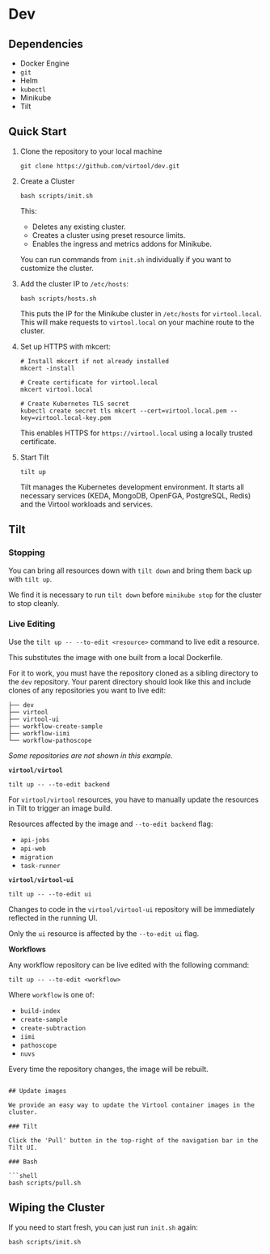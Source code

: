 # Dev

## Dependencies

- Docker Engine
- `git`
- Helm
- `kubectl`
- Minikube
- Tilt

## Quick Start

1. Clone the repository to your local machine

   ```
   git clone https://github.com/virtool/dev.git
   ```

2. Create a Cluster

   ```shell
   bash scripts/init.sh
   ```

   This:
   - Deletes any existing cluster.
   - Creates a cluster using preset resource limits.
   - Enables the ingress and metrics addons for Minikube.

   You can run commands from `init.sh` individually if you want to customize the
   cluster.

3. Add the cluster IP to `/etc/hosts`:

   ```shell
   bash scripts/hosts.sh
   ```

   This puts the IP for the Minikube cluster in `/etc/hosts` for `virtool.local`. This
   will make requests to `virtool.local` on your machine route to the cluster.

4. Set up HTTPS with mkcert:

   ```shell
   # Install mkcert if not already installed
   mkcert -install

   # Create certificate for virtool.local
   mkcert virtool.local

   # Create Kubernetes TLS secret
   kubectl create secret tls mkcert --cert=virtool.local.pem --key=virtool.local-key.pem
   ```

   This enables HTTPS for `https://virtool.local` using a locally trusted certificate.

5. Start Tilt

   ```shell
   tilt up
   ```

   Tilt manages the Kubernetes development environment. It starts all necessary services
   (KEDA, MongoDB, OpenFGA, PostgreSQL, Redis) and the Virtool workloads and services.

## Tilt

### Stopping

You can bring all resources down with `tilt down` and bring them back up with `tilt up`.

We find it is necessary to run `tilt down` before `minikube stop` for the cluster to
stop cleanly.

### Live Editing

Use the `tilt up -- --to-edit <resource>` command to live edit a resource.

This substitutes the image with one built from a local Dockerfile.

For it to work, you must have the repository cloned as a sibling directory to the `dev`
repository. Your parent directory should look like this and include clones of any
repositories you want to live edit:

```
├── dev
├── virtool
├── virtool-ui
├── workflow-create-sample
├── workflow-iimi
└── workflow-pathoscope
```

_Some repositories are not shown in this example._

**`virtool/virtool`**

```shell
tilt up -- --to-edit backend
```

For `virtool/virtool` resources, you have to manually update the resources in Tilt to
trigger an image build.

Resources affected by the image and `--to-edit backend` flag:

- `api-jobs`
- `api-web`
- `migration`
- `task-runner`

**`virtool/virtool-ui`**

```shell
tilt up -- --to-edit ui
```

Changes to code in the `virtool/virtool-ui` repository will be immediately reflected
in the running UI.

Only the `ui` resource is affected by the `--to-edit ui` flag.

**Workflows**

Any workflow repository can be live edited with the following command:

```shell
tilt up -- --to-edit <workflow>
```

Where `workflow` is one of:

- `build-index`
- `create-sample`
- `create-subtraction`
- `iimi`
- `pathoscope`
- `nuvs`

Every time the repository changes, the image will be rebuilt.

````shell

## Update images

We provide an easy way to update the Virtool container images in the cluster.

### Tilt

Click the 'Pull' button in the top-right of the navigation bar in the Tilt UI.

### Bash

```shell
bash scripts/pull.sh
````

## Wiping the Cluster

If you need to start fresh, you can just run `init.sh` again:

```shell
bash scripts/init.sh
```

